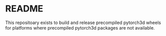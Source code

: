 # README

This repositoary exists to build and release precompiled pytorch3d wheels for
platforms where precompiled pytorch3d packages are not available.
